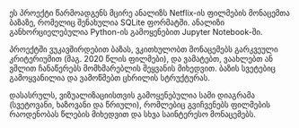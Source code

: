 ეს პროექტი წარმოადგენს მცირე ანალიზს Netflix-ის ფილმების მონაცემთა ბაზაზე, რომელიც შენახულია SQLite ფორმატში. ანალიზი განხორციელებულია Python-ის გამოყენებით Jupyter Notebook-ში.

პროექტში ვუკავშირდებით ბაზას, ვკითხულობთ მონაცემებს გარკვეული კრიტერიუმით (მაგ. 2020 წლის ფილმები), და ვამატებთ, ვაახლებთ ან ვშლით ჩანაწერებს მომხმარებლის შეყვანის მიხედვით. ბაზის სვეტებიც გამოყვანილია და ვამოწმებთ ცხრილის სტრუქტურას.

დასასრულს, ვიზუალიზაციისთვის გამოყენებულია სამი დიაგრამა (სვეტოვანი, ხაზოვანი და წრიული), რომლებიც გვიჩვენებს ფილმების რაოდენობას წლების მიხედვით და სხვა საინტერესო მონაცემებს. 
